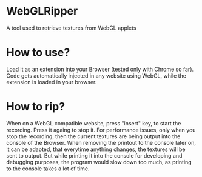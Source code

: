 # WebGLRipper
A tool used to retrieve textures from WebGL applets

# How to use?

Load it as an extension into your Browser (tested only with Chrome so far).
Code gets automatically injected in any website using WebGL, while the extension is loaded in your browser.

# How to rip?

When on a WebGL compatible website, press "insert" key, to start the recording. Press it againg to stop it. 
For performance issues, only when you stop the recording, then the current textures are being output into the console of the Browser.
When removing the printout to the console later on, it can be adapted, that everytime anything changes, the textures will be sent to output. 
But while printing it into the console for developing and debugging purposes, the program would slow down too much, as printing to the console takes a lot of time.